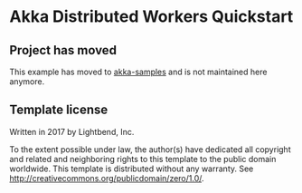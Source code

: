 # Akka Distributed Workers Quickstart

## Project has moved

This example has moved to [akka-samples](https://github.com/akka/akka-samples/tree/2.6/akka-sample-distributed-workers-scala)
and is not maintained here anymore.

## Template license

Written in 2017 by Lightbend, Inc.

To the extent possible under law, the author(s) have dedicated all copyright and related and 
neighboring rights to this template to the public domain worldwide. This template is distributed 
without any warranty. See http://creativecommons.org/publicdomain/zero/1.0/.
